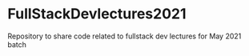 # FullStackDevlectures2021

Repository to share code related to fullstack dev lectures for May 2021 batch
